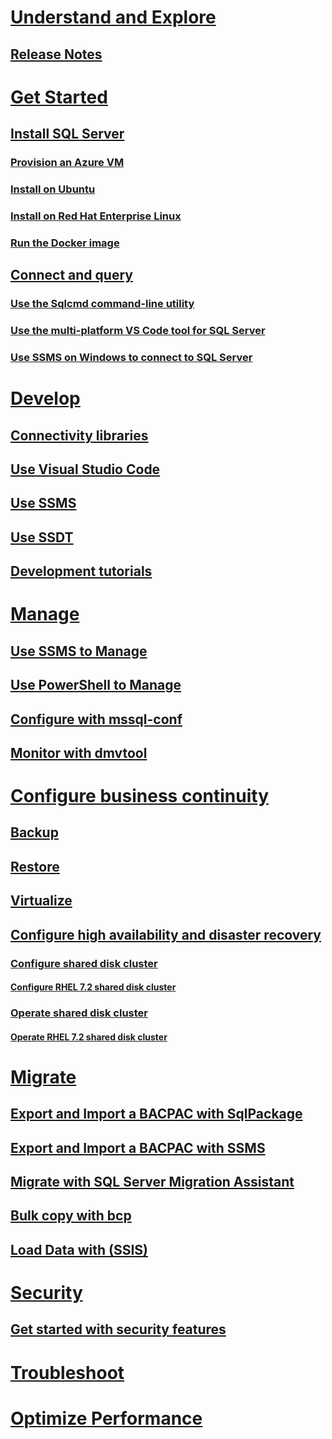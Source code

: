 # [Understand and Explore](sql-server-linux-overview.md)
## [Release Notes](sql-server-linux-release-notes.md)
# [Get Started](sql-server-linux-get-started-tutorial.md)
## [Install SQL Server](sql-server-linux-setup.md)
### [Provision an Azure VM](sql-server-linux-azure-virtual-machine.md)
### [Install on Ubuntu](sql-server-linux-setup-ubuntu.md)
### [Install on Red Hat Enterprise Linux](sql-server-linux-setup-red-hat.md)
### [Run the Docker image](sql-server-linux-setup-docker.md)
## [Connect and query](sql-server-linux-connect-and-query.md)
### [Use the Sqlcmd command-line utility](sql-server-linux-connect-and-query-sqlcmd.md)
### [Use the multi-platform VS Code tool for SQL Server](sql-server-linux-connect-and-query-vs-code.md)
### [Use SSMS on Windows to connect to SQL Server](sql-server-linux-connect-and-query-ssms.md)
# [Develop](sql-server-linux-develop-overview.md)
## [Connectivity libraries](sql-server-linux-develop-connectivity-libraries.md)
## [Use Visual Studio Code](sql-server-linux-develop-use-vscode.md)
## [Use SSMS](sql-server-linux-develop-use-ssms.md)
## [Use SSDT](sql-server-linux-develop-use-ssdt.md)
## [Development tutorials](sql-server-linux-connect-applications.md)
# [Manage](sql-server-linux-management-overview.md)
## [Use SSMS to Manage](sql-server-linux-manage-ssms.md)
## [Use PowerShell to Manage](sql-server-linux-manage-powershell.md)
## [Configure with mssql-conf](sql-server-linux-configure-mssql-conf.md)
## [Monitor with dmvtool](sql-server-linux-dmv-tool.md)
# [Configure business continuity](sql-server-linux-backup-overview.md)
## [Backup](sql-server-linux-backup-and-restore-database.md)
## [Restore](sql-server-linux-restore-database.md)
## [Virtualize](sql-server-linux-configure-high-availability-virtualize.md)
## [Configure high availability and disaster recovery](sql-server-linux-configure-high-availability-and-disaster-recovery.md)
### [Configure shared disk cluster](sql-server-linux-shared-disk-cluster-configure.md)
#### [Configure RHEL 7.2 shared disk cluster](sql-server-linux-shared-disk-cluster-red-hat-7-configure.md)
### [Operate shared disk cluster](sql-server-linux-shared-disk-cluster-operate.md)
#### [Operate RHEL 7.2 shared disk cluster](sql-server-linux-shared-disk-cluster-red-hat-7-operate.md)
# [Migrate](sql-server-linux-migrate-overview.md)
## [Export and Import a BACPAC with SqlPackage](sql-server-linux-migrate-sqlpackage.md)
## [Export and Import a BACPAC with SSMS](sql-server-linux-migrate-ssms.md)
## [Migrate with SQL Server Migration Assistant](sql-server-linux-migrate-ssma.md)
## [Bulk copy with bcp](sql-server-linux-migrate-bcp.md)
## [Load Data with (SSIS)](sql-server-linux-migrate-ssis.md)
# [Security](sql-server-linux-security-overview.md)
## [Get started with security features](sql-server-linux-security-get-started.md)
# [Troubleshoot](sql-server-linux-troubleshooting-guide.md)
# [Optimize Performance](sql-server-linux-performance-get-started.md)

